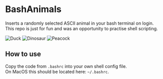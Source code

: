 # BashAnimals
Inserts a randomly selected ASCII animal in your bash terminal on login.  
This repo is just for fun and was an opportunity to practise shell scripting.  

![Duck](https://github.com/corinm/BashAnimals/Screenshots/duck.png)
![Dinosaur](https://github.com/corinm/BashAnimals/Screenshots/dinosaur.png)
![Peacock](https://github.com/corinm/BashAnimals/Screenshots/peacock.png)

## How to use
Copy the code from `.bashrc` into your own shell config file.  
On MacOS this should be located here: `~/.bashrc`.  

